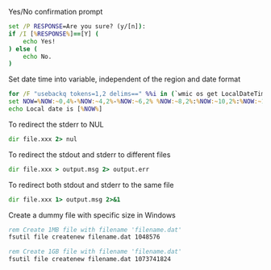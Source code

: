 Yes/No confirmation prompt

```bat
set /P RESPONSE=Are you sure? (y/[n]): 
if /I [%RESPONSE%]==[Y] (
	echo Yes!
) else (
	echo No.
)
```

Set date time into variable, independent of the region and date format

```bat
for /F "usebackq tokens=1,2 delims==" %%i in (`wmic os get LocalDateTime /VALUE 2^>NUL`) do if '.%%i.'=='.LocalDateTime.' set NOW=%%j
set NOW=%NOW:~0,4%-%NOW:~4,2%-%NOW:~6,2% %NOW:~8,2%:%NOW:~10,2%:%NOW:~12,6%
echo Local date is [%NOW%]
```

To redirect the stderr to NUL

```bat
dir file.xxx 2> nul
```

To redirect the stdout and stderr to different files

```bat
dir file.xxx > output.msg 2> output.err
```

To redirect both stdout and stderr to the same file

```bat
dir file.xxx 1> output.msg 2>&1
```

Create a dummy file with specific size in Windows

```bat
rem Create 1MB file with filename 'filename.dat'
fsutil file createnew filename.dat 1048576

rem Create 1GB file with filename 'filename.dat'
fsutil file createnew filename.dat 1073741824
```
